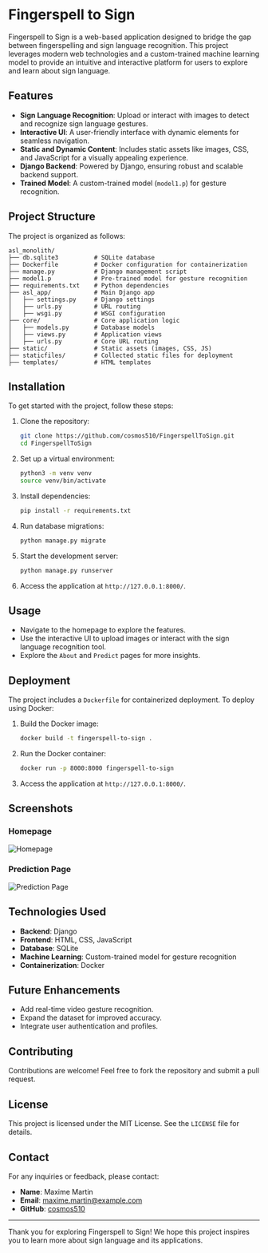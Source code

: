 # Fingerspell to Sign

Fingerspell to Sign is a web-based application designed to bridge the gap between fingerspelling and sign language recognition. This project leverages modern web technologies and a custom-trained machine learning model to provide an intuitive and interactive platform for users to explore and learn about sign language.

## Features

- **Sign Language Recognition**: Upload or interact with images to detect and recognize sign language gestures.
- **Interactive UI**: A user-friendly interface with dynamic elements for seamless navigation.
- **Static and Dynamic Content**: Includes static assets like images, CSS, and JavaScript for a visually appealing experience.
- **Django Backend**: Powered by Django, ensuring robust and scalable backend support.
- **Trained Model**: A custom-trained model (`model1.p`) for gesture recognition.

## Project Structure

The project is organized as follows:

```
asl_monolith/
├── db.sqlite3          # SQLite database
├── Dockerfile          # Docker configuration for containerization
├── manage.py           # Django management script
├── model1.p            # Pre-trained model for gesture recognition
├── requirements.txt    # Python dependencies
├── asl_app/            # Main Django app
│   ├── settings.py     # Django settings
│   ├── urls.py         # URL routing
│   ├── wsgi.py         # WSGI configuration
├── core/               # Core application logic
│   ├── models.py       # Database models
│   ├── views.py        # Application views
│   ├── urls.py         # Core URL routing
├── static/             # Static assets (images, CSS, JS)
├── staticfiles/        # Collected static files for deployment
├── templates/          # HTML templates
```

## Installation

To get started with the project, follow these steps:

1. Clone the repository:
   ```bash
   git clone https://github.com/cosmos510/FingerspellToSign.git
   cd FingerspellToSign
   ```

2. Set up a virtual environment:
   ```bash
   python3 -m venv venv
   source venv/bin/activate
   ```

3. Install dependencies:
   ```bash
   pip install -r requirements.txt
   ```

4. Run database migrations:
   ```bash
   python manage.py migrate
   ```

5. Start the development server:
   ```bash
   python manage.py runserver
   ```

6. Access the application at `http://127.0.0.1:8000/`.

## Usage

- Navigate to the homepage to explore the features.
- Use the interactive UI to upload images or interact with the sign language recognition tool.
- Explore the `About` and `Predict` pages for more insights.

## Deployment

The project includes a `Dockerfile` for containerized deployment. To deploy using Docker:

1. Build the Docker image:
   ```bash
   docker build -t fingerspell-to-sign .
   ```

2. Run the Docker container:
   ```bash
   docker run -p 8000:8000 fingerspell-to-sign
   ```

3. Access the application at `http://127.0.0.1:8000/`.

## Screenshots

### Homepage
![Homepage](static/asl.jpg)

### Prediction Page
![Prediction Page](static/detect.png)

## Technologies Used

- **Backend**: Django
- **Frontend**: HTML, CSS, JavaScript
- **Database**: SQLite
- **Machine Learning**: Custom-trained model for gesture recognition
- **Containerization**: Docker

## Future Enhancements

- Add real-time video gesture recognition.
- Expand the dataset for improved accuracy.
- Integrate user authentication and profiles.

## Contributing

Contributions are welcome! Feel free to fork the repository and submit a pull request.

## License

This project is licensed under the MIT License. See the `LICENSE` file for details.

## Contact

For any inquiries or feedback, please contact:

- **Name**: Maxime Martin
- **Email**: maxime.martin@example.com
- **GitHub**: [cosmos510](https://github.com/cosmos510)

---

Thank you for exploring Fingerspell to Sign! We hope this project inspires you to learn more about sign language and its applications.
